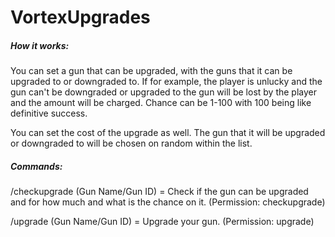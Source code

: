 # VortexUpgrades
##### How it works:
You can set a gun that can be upgraded, with the guns that it can be upgraded to or downgraded to. If for example, the player is unlucky and the gun can't be downgraded or upgraded to the gun will be lost by the player and the amount will be charged. Chance can be 1-100 with 100 being like definitive success.

You can set the cost of the upgrade as well. The gun that it will be upgraded or downgraded to will be chosen on random within the list.

##### Commands:
/checkupgrade (Gun Name/Gun ID) = Check if the gun can be upgraded and for how much and what is the chance on it. (Permission: checkupgrade)

/upgrade (Gun Name/Gun ID) = Upgrade your gun. (Permission: upgrade)
